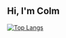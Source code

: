 ## Hi, I'm Colm

[![Top Langs](https://github-readme-stats.vercel.app/api/top-langs/?username=colmmurphyxyz&layout=pie&hide=gap&langs_count=8)](https://github.com/anuraghazra/github-readme-stats)

<!--
**colmmurphyxyz/colmmurphyxyz** is a ✨ _special_ ✨ repository because its `README.md` (this file) appears on your GitHub profile.

Here are some ideas to get you started:

- 🔭 I’m currently working on ...
- 🌱 I’m currently learning ...
- 👯 I’m looking to collaborate on ...
- 🤔 I’m looking for help with ...
- 💬 Ask me about ...
- 📫 How to reach me: ...
- 😄 Pronouns: ...
- ⚡ Fun fact: ...
-->
